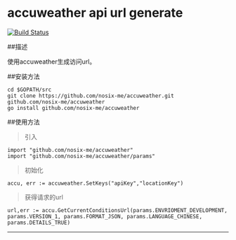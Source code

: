 accuweather api url generate
========
[![Build Status](https://drone.io/github.com/widuu/goini/status.png)](https://drone.io/github.com/nosix-me/go-properties/6)

##描述

使用accuweather生成访问url。

##安装方法

	cd $GOPATH/src
	git clone https://github.com/nosix-me/accuweather.git github.com/nosix-me/accuweather
	go install github.com/nosix-me/accuweather

##使用方法

>引入

	import "github.com/nosix-me/accuweather"
	import "github.com/nosix-me/accuweather/params"

>初始化

	accu, err := accuweather.SetKeys("apiKey","locationKey")

>获得请求的url
	
	url,err := accu.GetCurrentConditionsUrl(params.ENVRIOMENT_DEVELOPMENT, params.VERSION_1, params.FORMAT_JSON, params.LANGUAGE_CHINESE, params.DETAILS_TRUE)

---


	
